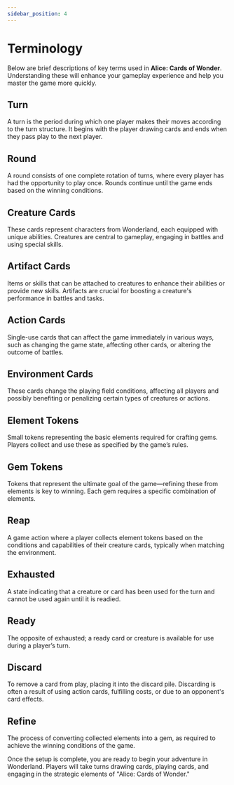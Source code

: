 ```yaml
---
sidebar_position: 4
---
```


# Terminology

Below are brief descriptions of key terms used in **Alice: Cards of Wonder**. Understanding these will enhance your gameplay experience and help you master the game more quickly.

## Turn
A turn is the period during which one player makes their moves according to the turn structure. It begins with the player drawing cards and ends when they pass play to the next player.

## Round
A round consists of one complete rotation of turns, where every player has had the opportunity to play once. Rounds continue until the game ends based on the winning conditions.

## Creature Cards
These cards represent characters from Wonderland, each equipped with unique abilities. Creatures are central to gameplay, engaging in battles and using special skills.

## Artifact Cards
Items or skills that can be attached to creatures to enhance their abilities or provide new skills. Artifacts are crucial for boosting a creature's performance in battles and tasks.

## Action Cards
Single-use cards that can affect the game immediately in various ways, such as changing the game state, affecting other cards, or altering the outcome of battles.

## Environment Cards
These cards change the playing field conditions, affecting all players and possibly benefiting or penalizing certain types of creatures or actions.

## Element Tokens
Small tokens representing the basic elements required for crafting gems. Players collect and use these as specified by the game’s rules.

## Gem Tokens
Tokens that represent the ultimate goal of the game—refining these from elements is key to winning. Each gem requires a specific combination of elements.

## Reap
A game action where a player collects element tokens based on the conditions and capabilities of their creature cards, typically when matching the environment.

## Exhausted
A state indicating that a creature or card has been used for the turn and cannot be used again until it is readied.

## Ready
The opposite of exhausted; a ready card or creature is available for use during a player’s turn.

## Discard
To remove a card from play, placing it into the discard pile. Discarding is often a result of using action cards, fulfilling costs, or due to an opponent's card effects.

## Refine
The process of converting collected elements into a gem, as required to achieve the winning conditions of the game.

Once the setup is complete, you are ready to begin your adventure in Wonderland. Players will take turns drawing cards, playing cards, and engaging in the strategic elements of "Alice: Cards of Wonder."